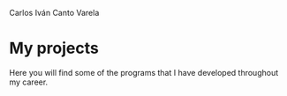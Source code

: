 Carlos Iván Canto Varela

# My projects

Here you will find some of the programs that I have developed throughout my career.

#
